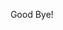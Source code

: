 <!DOCTYPE html>
  <html lang='en'>
  <head>
    <meta charset='utf-8'>
    <meta http-equiv="X-UA-Compatible" content="chrome=1">
    <meta name="HandheldFriendly" content="True">
    <meta name="MobileOptimized" content="320">
    <meta name="viewport" content="width=device-width, initial-scale=1.0">
    <meta name="referrer" content="no-referrer">
    <title>Open When</title>
    <link rel='stylesheet' href='https://chamki.netlify.com/tufte.css' type='text/css'>
    <link rel='stylesheet' href='https://chamki.netlify.com/latex.css' type='text/css'>
<!-- Chrome, Firefox OS and Opera --> 
<meta name="theme-color" content="#ff4500"> 
<!-- Windows Phone --> 
<meta name="msapplication-navbutton-color" content="#ff4500">
 <!-- iOS Safari --> 
<meta name="apple-mobile-web-app-status-bar-style" content="#ff4500">
<link rel="icon" sizes="16x16 32x32 48x48 96x96 192x192" href="//cdn1.netlify.com/img/icon.png">
  <script src="https://cdnjs.cloudflare.com/ajax/libs/jquery/3.3.1/jquery.min.js"></script>
    <script src="https://unpkg.com/sweetalert/dist/sweetalert.min.js"></script>   
    <style>
      .swal-text {
  background-color: #FEFAE3;
  padding: 17px;
  border: 1px solid #F0E1A1;
  display: block;
  margin: 22px;
  text-align: center;
  color: #61534e;
}
      </style>
    
</head>
<body>
  <script>
  $(document).ready(function(){
    if (!sessionStorage.returning) {
    // run only if returning not stored in sessionStorage
    swal("Notice!", "This site is no longer maintained and has been shut down. Thanks for visit.         -Netlify Team", "warning");
      sessionStorage.returning = true;
} });
      </script>
<article>
<section>
<center>
<p> Good Bye! </p>
  </center>
</section>
</article>
</body>
</html>
